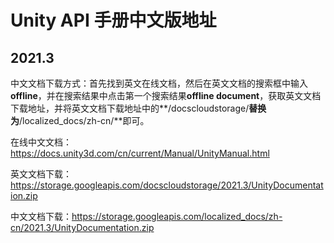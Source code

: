 # Unity API 手册中文版地址

## 2021.3

​	中文文档下载方式：首先找到英文在线文档，然后在英文文档的搜索框中输入**offline**，并在搜索结果中点击第一个搜索结果**offline document**，获取英文文档下载地址，并将英文文档下载地址中的**/docscloudstorage/**替换为**/localized_docs/zh-cn/**即可。

在线中文文档：https://docs.unity3d.com/cn/current/Manual/UnityManual.html

英文文档下载：https://storage.googleapis.com/docscloudstorage/2021.3/UnityDocumentation.zip

中文文档下载：https://storage.googleapis.com/localized_docs/zh-cn/2021.3/UnityDocumentation.zip